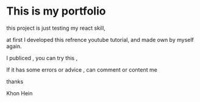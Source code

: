 # This is my portfolio

this project is just testing my react skill, 

at first I developed this refrence youtube tutorial, and made own by myself again.

I publiced , you can try this , 

If it has some errors or advice , can comment or content me

thanks 

Khon Hein